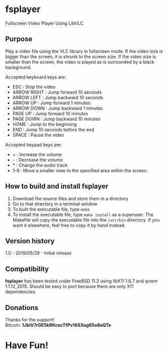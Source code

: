 # fsplayer
Fullscreen Video Player Using LibVLC

## Purpose

Play a video file using the VLC library in fullscreen mode.  If the video size is bigger than the screen, it is shrunk to the screen size.  If the video size is smaller than the screen, the video is played as is surrounded by a black background.

Accepted keyboard keys are:
- ESC :         Stop the video
- ARROW RIGHT : Jump forward 10 seconds
- ARROW LEFT :  Jump backward 10 seconds
- ARROW UP :    Jump forward 1 minutes
- ARROW DOWN :  Jump backward 1 minutes
- PAGE UP :     Jump forward 10 minutes
- PAGE DOWN :   Jump backward 10 minutes
- HOME :        Jump to the beginning
- END :         Jump 10 seconds before the end
- SPACE :       Pause the video

Accepted keypad keys are:
- \+ :           Increase the volume
- \- :           Decrease the volume
- \* :           Change the audio track
- 1-9 :         Move a smaller view to the specified area within the screen.

## How to build and install fsplayer
1. Download the source files and store them in a directory
2. Go to that directory in a terminal window
3. To built the executable file, type `make`
4. To install the executable file, type `make install` as a superuser.  The Makefile will copy the executable file into the
`/usr/bin` directory.  If you want it elsewhere, feel free to copy it by hand instead.

## Version history
1.0 - 2019/05/29 - Initial release

## Compatibility
**fsplayer** has been tested under FreeBSD 11.2 using libX11 1.6.7 and qvwm 1.1.12_2015.  Should be easy to port because there are only X11 dependencies.

## Donations
Thanks for the support!  
Bitcoin: **1JbiV7rGE5kRKcecTfPv16SXag65o8aQTe**

# Have Fun!
